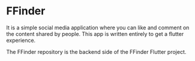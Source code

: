 # FFinder
It is a simple social media application where you can like and comment on the content shared by people.
This app is written entirely to get a flutter experience.

The FFinder repository is the backend side of the FFinder Flutter project.
